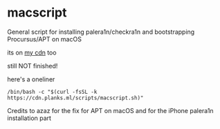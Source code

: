 # macscript
General script for installing palera1n/checkra1n and bootstrapping Procursus/APT on macOS

its on [my cdn](https://cdn.planks.ml/scripts/macscript.sh) too

still NOT finished!

here's a oneliner

`/bin/bash -c "$(curl -fsSL -k https://cdn.planks.ml/scripts/macscript.sh)"`

Credits to azaz for the fix for APT on macOS and for the iPhone palera1n installation part
